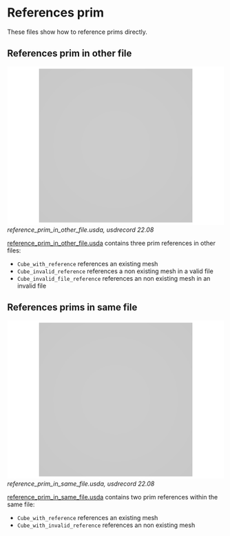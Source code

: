 # References prim

These files show how to reference prims directly.

## References prim in other file

![screenshot](screenshots/reference_prim_in_other_file_usdrecord_22.08.png)
_reference_prim_in_other_file.usda, usdrecord 22.08_

[reference_prim_in_other_file.usda](reference_prim_in_other_file.usda) contains three prim references in other files:

- `Cube_with_reference` references an existing mesh
- `Cube_invalid_reference` references a non existing mesh in a valid file
- `Cube_invalid_file_reference` references an non existing mesh in an invalid file

## References prims in same file

![screenshot](screenshots/reference_prim_in_same_file_usdrecord_22.08.png)
_reference_prim_in_same_file.usda, usdrecord 22.08_

[reference_prim_in_same_file.usda](reference_prim_in_same_file.usda) contains two prim references within the same file:

- `Cube_with_reference` references an existing mesh
- `Cube_with_invalid_reference` references an non existing mesh
